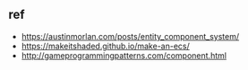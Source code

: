 
## ref
- https://austinmorlan.com/posts/entity_component_system/
- https://makeitshaded.github.io/make-an-ecs/
- http://gameprogrammingpatterns.com/component.html
